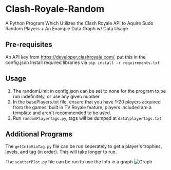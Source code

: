 # Clash-Royale-Random
A Python Program Which Utilizes the Clash Royale API to Aquire Sudo Random Players + An Example Data Graph w/ Data Usage

## Pre-requisites
An API key from https://developer.clashroyale.com/, put this in the config.json
Install required libraries via 
```pip install -r requirements.txt```

## Usage
1. The randomLimit in config.json can be set to none for the program to be run indefinitely, or use any given number
2. In the basePlayers.txt file, ensure that you have 1-20 players acquired from the games' built in TV Royale feature, players included are a template and aren't recommended to be used.
3. Run ```randomPlayerTags.py```, tags will be dumped at ```data\playerTags.txt```

## Additional Programs
The ```getInfoViaTag.py``` file can be run seperately to get a player's trophies, levels, and tag (in order). This will take longer to run.

The ```scatterPlot.py``` file can be run to use the Info in a graph
![Graph](https://github.com/BorretSquared/Clash-Royale-Random/blob/main/ExampleGraph.png)

